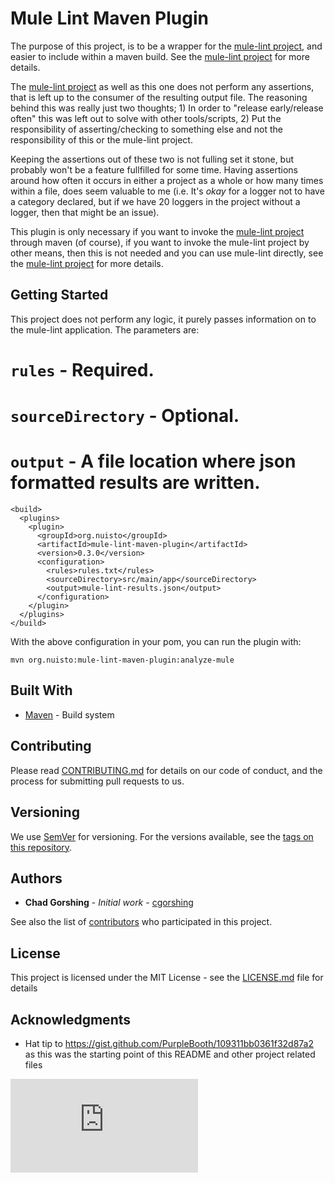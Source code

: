 # Mule Lint Maven Plugin

The purpose of this project, is to be a wrapper for the
[mule-lint project](https://github.com/nuisto/mule-lint),
and easier to include within a maven build. See the
[mule-lint project](https://github.com/nuisto/mule-lint) for
more details.

The [mule-lint project](https://github.com/nuisto/mule-lint) as well as this one does not perform any assertions,
that is left up to the consumer of the resulting output file. The reasoning
behind this was really just two thoughts; 1) In order to "release early/release
often" this was left out to solve with other tools/scripts, 2) Put the
responsibility of asserting/checking to something else and not the
responsibility of this or the mule-lint project.

Keeping the assertions out of these two is not fulling set it stone, but
probably won't be a feature fullfilled for some time. Having assertions around
how often it occurs in either a project as a whole or how many times within a
file, does seem valuable to me (i.e. It's _okay_ for a logger not to have a
category declared, but if we have 20 loggers in the project without a logger, then that
might be an issue).

This plugin is only necessary if you want to invoke the [mule-lint
project](https://github.com/nuisto/mule-lint)
through maven (of course), if you want to invoke the mule-lint project by other
means, then this is not needed and you can use mule-lint directly, see the
[mule-lint project](https://github.com/nuisto/mule-lint) for more details.

## Getting Started
This project does not perform any logic, it purely passes information on to the
mule-lint application. The parameters are:
# `rules` - Required.
# `sourceDirectory` - Optional.
# `output` - A file location where json formatted results are written.

```
<build>
  <plugins>
    <plugin>
      <groupId>org.nuisto</groupId>
      <artifactId>mule-lint-maven-plugin</artifactId>
      <version>0.3.0</version>
      <configuration>
        <rules>rules.txt</rules>
        <sourceDirectory>src/main/app</sourceDirectory>
        <output>mule-lint-results.json</output>
      </configuration>
    </plugin>
  </plugins>
</build>
```

With the above configuration in your pom, you can run the plugin with:
```
mvn org.nuisto:mule-lint-maven-plugin:analyze-mule
```

## Built With

* [Maven](https://maven.apache.org/) - Build system

## Contributing

Please read [CONTRIBUTING.md](https://github.com/nuisto/mule-lint-maven-plugin/CONTRIBUTING.md) for details on our code of conduct, and the process for submitting pull requests to us.

## Versioning

We use [SemVer](http://semver.org/) for versioning. For the versions available, see the [tags on this repository](https://github.com/nuisto/mule-lint-maven-plugin/tags). 

## Authors

* **Chad Gorshing** - *Initial work* - [cgorshing](https://gens.io/profile/cgorshing)

See also the list of [contributors](https://github.com/nuisto/mule-lint-maven-plugin/contributors) who participated in this project.

## License

This project is licensed under the MIT License - see the [LICENSE.md](LICENSE.md) file for details

## Acknowledgments

* Hat tip to https://gist.github.com/PurpleBooth/109311bb0361f32d87a2 as this
  was the starting point of this README and other project related files

[![Analytics](https://beacon-cgorshing.appspot.com/UA-24556575-4/nuisto/mule-lint-maven-plugin/README.md?pixel)](https://github.com/nuisto/mule-lint-maven-plugin/README.md)
